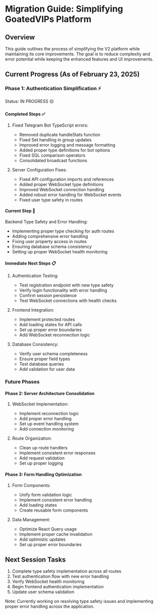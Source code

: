 # Migration Guide: Simplifying GoatedVIPs Platform

## Overview
This guide outlines the process of simplifying the V2 platform while maintaining its core improvements. The goal is to reduce complexity and error potential while keeping the enhanced features and UI improvements.

## Current Progress (As of February 23, 2025)

### Phase 1: Authentication Simplification ⚡
Status: IN PROGRESS 🟡

#### Completed Steps ✅
1. Fixed Telegram Bot TypeScript errors:
   - Removed duplicate handleStats function
   - Fixed Set handling in group updates
   - Improved error logging and message formatting
   - Added proper type definitions for bot options
   - Fixed SQL comparison operators
   - Consolidated broadcast functions

2. Server Configuration Fixes:
   - Fixed API configuration imports and references
   - Added proper WebSocket type definitions
   - Improved WebSocket connection handling
   - Added robust error handling for WebSocket events
   - Fixed user type safety in routes

#### Current Step 🔄
Backend Type Safety and Error Handling:
- Implementing proper type checking for auth routes
- Adding comprehensive error handling
- Fixing user property access in routes
- Ensuring database schema consistency
- Setting up proper WebSocket health monitoring

#### Immediate Next Steps 📋
1. Authentication Testing:
   - Test registration endpoint with new type safety
   - Verify login functionality with error handling
   - Confirm session persistence
   - Test WebSocket connections with health checks

2. Frontend Integration:
   - Implement protected routes
   - Add loading states for API calls
   - Set up proper error boundaries
   - Add WebSocket reconnection logic

3. Database Consistency:
   - Verify user schema completeness
   - Ensure proper field types
   - Test database queries
   - Add validation for user data

### Future Phases

#### Phase 2: Server Architecture Consolidation
1. WebSocket Implementation:
   - Implement reconnection logic
   - Add proper error handling
   - Set up event handling system
   - Add connection monitoring

2. Route Organization:
   - Clean up route handlers
   - Implement consistent error responses
   - Add request validation
   - Set up proper logging

#### Phase 3: Form Handling Optimization
1. Form Components:
   - Unify form validation logic
   - Implement consistent error handling
   - Add loading states
   - Create reusable form components

2. Data Management:
   - Optimize React Query usage
   - Implement proper cache invalidation
   - Add optimistic updates
   - Set up proper error boundaries

## Next Session Tasks
1. Complete type safety implementation across all routes
2. Test authentication flow with new error handling
3. Verify WebSocket health monitoring
4. Begin frontend authentication implementation
5. Update user schema validation

Note: Currently working on resolving type safety issues and implementing proper error handling across the application.